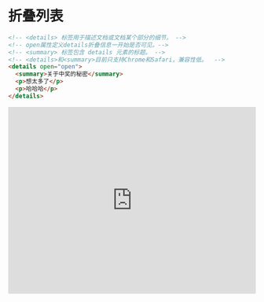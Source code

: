 # 折叠列表

```html
<!-- <details> 标签用于描述文档或文档某个部分的细节。 -->
<!-- open属性定义details折叠信息一开始是否可见。-->
<!-- <summary> 标签包含 details 元素的标题。 -->
<!-- <details>和<summary>目前只支持Chrome和Safari，兼容性低。  -->
<details open="open">
  <summary>关于中奖的秘密</summary>
  <p>想太多了</p>
  <p>哈哈哈</p>
</details>
```

<iframe height="380" style="width: 100%;" scrolling="no" title="QWNvgdp" src="https://codepen.io/347830076/embed/QWNvgdp?height=265&theme-id=dark&default-tab=html,result" frameborder="no" loading="lazy" allowtransparency="true" allowfullscreen="true">
  See the Pen <a href='https://codepen.io/347830076/pen/QWNvgdp'>QWNvgdp</a> by cylyiou
  (<a href='https://codepen.io/347830076'>@347830076</a>) on <a href='https://codepen.io'>CodePen</a>.
</iframe>